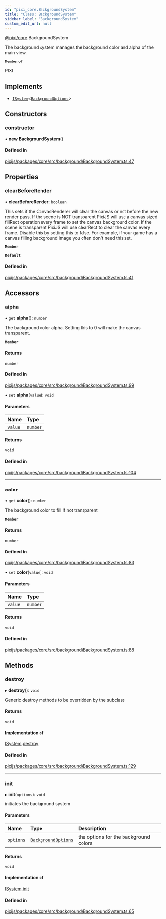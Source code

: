 ```yaml
---
id: "pixi_core.BackgroundSystem"
title: "Class: BackgroundSystem"
sidebar_label: "BackgroundSystem"
custom_edit_url: null
---
```


[@pixi/core](../modules/pixi_core.md).BackgroundSystem

The background system manages the background color and alpha of the main view.

**`Memberof`**

PIXI

## Implements

- [`ISystem`](../interfaces/pixi_core.ISystem.md)<[`BackgroundOptions`](../interfaces/pixi_core.BackgroundOptions.md)\>

## Constructors

### constructor

• **new BackgroundSystem**()

#### Defined in

[pixijs/packages/core/src/background/BackgroundSystem.ts:47](https://github.com/pixijs/pixijs/blob/2194fe5c5/packages/core/src/background/BackgroundSystem.ts#L47)

## Properties

### clearBeforeRender

• **clearBeforeRender**: `boolean`

This sets if the CanvasRenderer will clear the canvas or not before the new render pass.
If the scene is NOT transparent PixiJS will use a canvas sized fillRect operation every
frame to set the canvas background color. If the scene is transparent PixiJS will use clearRect
to clear the canvas every frame. Disable this by setting this to false. For example, if
your game has a canvas filling background image you often don't need this set.

**`Member`**

**`Default`**

#### Defined in

[pixijs/packages/core/src/background/BackgroundSystem.ts:41](https://github.com/pixijs/pixijs/blob/2194fe5c5/packages/core/src/background/BackgroundSystem.ts#L41)

## Accessors

### alpha

• `get` **alpha**(): `number`

The background color alpha. Setting this to 0 will make the canvas transparent.

**`Member`**

#### Returns

`number`

#### Defined in

[pixijs/packages/core/src/background/BackgroundSystem.ts:99](https://github.com/pixijs/pixijs/blob/2194fe5c5/packages/core/src/background/BackgroundSystem.ts#L99)

• `set` **alpha**(`value`): `void`

#### Parameters

| Name | Type |
| :------ | :------ |
| `value` | `number` |

#### Returns

`void`

#### Defined in

[pixijs/packages/core/src/background/BackgroundSystem.ts:104](https://github.com/pixijs/pixijs/blob/2194fe5c5/packages/core/src/background/BackgroundSystem.ts#L104)

___

### color

• `get` **color**(): `number`

The background color to fill if not transparent

**`Member`**

#### Returns

`number`

#### Defined in

[pixijs/packages/core/src/background/BackgroundSystem.ts:83](https://github.com/pixijs/pixijs/blob/2194fe5c5/packages/core/src/background/BackgroundSystem.ts#L83)

• `set` **color**(`value`): `void`

#### Parameters

| Name | Type |
| :------ | :------ |
| `value` | `number` |

#### Returns

`void`

#### Defined in

[pixijs/packages/core/src/background/BackgroundSystem.ts:88](https://github.com/pixijs/pixijs/blob/2194fe5c5/packages/core/src/background/BackgroundSystem.ts#L88)

## Methods

### destroy

▸ **destroy**(): `void`

Generic destroy methods to be overridden by the subclass

#### Returns

`void`

#### Implementation of

[ISystem](../interfaces/pixi_core.ISystem.md).[destroy](../interfaces/pixi_core.ISystem.md#destroy)

#### Defined in

[pixijs/packages/core/src/background/BackgroundSystem.ts:129](https://github.com/pixijs/pixijs/blob/2194fe5c5/packages/core/src/background/BackgroundSystem.ts#L129)

___

### init

▸ **init**(`options`): `void`

initiates the background system

#### Parameters

| Name | Type | Description |
| :------ | :------ | :------ |
| `options` | [`BackgroundOptions`](../interfaces/pixi_core.BackgroundOptions.md) | the options for the background colors |

#### Returns

`void`

#### Implementation of

[ISystem](../interfaces/pixi_core.ISystem.md).[init](../interfaces/pixi_core.ISystem.md#init)

#### Defined in

[pixijs/packages/core/src/background/BackgroundSystem.ts:65](https://github.com/pixijs/pixijs/blob/2194fe5c5/packages/core/src/background/BackgroundSystem.ts#L65)
